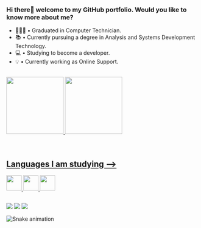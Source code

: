 ### Hi there👋 welcome to my GitHub portfolio. Would you like to know more about me?

- 👨🏼‍🎓 • Graduated in Computer Technician.
- 📚 • Currently pursuing a degree in Analysis and Systems Development Technology.
- 💻 • Studying to become a developer.
- 💡 • Currently working as Online Support.

</br>

<div style="display: inline_block">
  <a href="https://github.com/olsalan">
  <img height="150em" src="https://github-readme-stats.vercel.app/api?username=olsalan&show_icons=true&theme=dracula&include_all_commits=true&count_private=true"/>

  <img height="150em" src="https://github-readme-stats.vercel.app/api/top-langs/?username=olsalan&layout=compact&langs_count=7&theme=dracula"/>

</div>
  
  </br>
  </br>
  <h2>Languages I am studying --></h2>
<div style="display: inline_block">
  <img loading="lazy" src="https://cdn.jsdelivr.net/gh/devicons/devicon/icons/java/java-original.svg" width="40" height="40"/> 
  <img loading="lazy" src="https://cdn.jsdelivr.net/gh/devicons/devicon/icons/html5/html5-original.svg" width="40" height="40"/>
  <img loading="lazy" src="https://cdn.jsdelivr.net/gh/devicons/devicon/icons/python/python-original.svg" width="40" heigth="40"/>
</div>

  
  ##
 
<div> 
 
  <a href = "mailto:sousaoliveiraalan@gmail.com"><img src="https://img.shields.io/badge/-Gmail-%23333?style=for-the-badge&logo=gmail&logoColor=white" target="_blank"></a>
  <a href="https://www.linkedin.com/in/alan-sousa-oliveira-4a09a6205" target="_blank"><img src="https://img.shields.io/badge/-LinkedIn-%230077B5?style=for-the-badge&logo=linkedin&logoColor=white" target="_blank"></a>
  <a href="https://instagram.com/ols.alan" target="_blank"><img loading="lazy" src="https://img.shields.io/badge/-Instagram-%23E4405F?style=for-the-badge&logo=instagram&logoColor=white" target="_blank"></a>
  
 </div>

 ![Snake animation](https://github.com/seu-usuário-aqui/seu-usuário-aqui/blob/output/github-contribution-grid-snake.svg)
